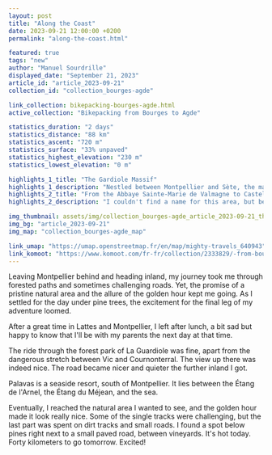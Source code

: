 ```yaml
---
layout: post
title: "Along the Coast"
date: 2023-09-21 12:00:00 +0200
permalink: "along-the-coast.html"

featured: true
tags: "new"
author: "Manuel Sourdrille"
displayed_date: "September 21, 2023"
article_id: "article_2023-09-21"
collection_id: "collection_bourges-agde"

link_collection: bikepacking-bourges-agde.html
active_collection: "Bikepacking from Bourges to Agde"

statistics_duration: "2 days"
statistics_distance: "88 km"
statistics_ascent: "720 m"
statistics_surface: "33% unpaved"
statistics_highest_elevation: "230 m"
statistics_lowest_elevation: "0 m"

highlights_1_title: "The Gardiole Massif"
highlights_1_description: "Nestled between Montpellier and Sète, the massif overlooks the Mediterranean Sea, offering delightful tracks with rewarding vistas."
highlights_2_title: "From the Abbaye Sainte-Marie de Valmagne to Castelnau-de-Guers"
highlights_2_description: "I couldn't find a name for this area, but between the two locations, you'll discover fantastic dirt paths, mountain bike tracks, and winding paved roads set amidst a picturesque landscape of vineyards, pine trees, and meadows."

img_thumbnail: assets/img/collection_bourges-agde_article_2023-09-21_thumbnail.jpg
img_bg: "article_2023-09-21"
img_map: "collection_bourges-agde_map"

link_umap: "https://umap.openstreetmap.fr/en/map/mighty-travels_640943"
link_komoot: "https://www.komoot.com/fr-fr/collection/2333829/-from-bourges-to-agde"
---
```


Leaving Montpellier behind and heading inland, my journey took me through forested paths and sometimes challenging roads. Yet, the promise of a pristine natural area and the allure of the golden hour kept me going. As I settled for the day under pine trees, the excitement for the final leg of my adventure loomed.

After a great time in Lattes and Montpellier, I left after lunch, a bit sad but happy to know that I'll be with my parents the next day at that time.

The ride through the forest park of La Guardiole was fine, apart from the dangerous stretch between Vic and Cournonterral. The view up there was indeed nice. The road became nicer and quieter the further inland I got.

Palavas is a seaside resort, south of Montpellier. It lies between the Étang de l'Arnel, the Étang du Méjean, and the sea.

Eventually, I reached the natural area I wanted to see, and the golden hour made it look really nice. Some of the single tracks were challenging, but the last part was spent on dirt tracks and small roads. I found a spot below pines right next to a small paved road, between vineyards. It's hot today. Forty kilometers to go tomorrow. Excited!

